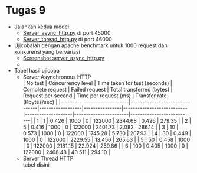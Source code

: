 # Tugas 9

- Jalankan kedua model
  - [Server_async_http.py](../tugas9/server_async_http.py) di port 45000
  - [Server_thread_http.py](../tugas9/server_thread_http.py) di port 46000
- Ujicobalah dengan apache benchmark untuk 1000 request dan konkurensi yang bervariasi  
  - [Screenshot server_async_http.py](https://htmlpreview.github.io/?https://github.com/pizzaismyname/PROGJAR_051117400000112/blob/master/tugas9/screenshot/server_async_http.html)
  - 
- Tabel hasil ujicoba
  - Server Asynchronous HTTP  
    | No test | Concurrency level | Time taken for test (seconds) | Complete request | Failed request | Total transferred (bytes) | Request per second | Time per request (ms) | Transfer rate (Kbytes/sec) |
    |---------|-------------------|-------------------------------|------------------|----------------|---------------------------|--------------------|-----------------------|----------------------------|
    | 1       | 1                 | 0.426                         | 1000             | 0              | 122000                    | 2344.68            | 0.426                 | 279.35                     |
    | 2       | 5                 | 0.416                         | 1000             | 0              | 122000                    | 2401.73            | 2.082                 | 286.14                     |
    | 3       | 10                | 0.573                         | 1000             | 0              | 122000                    | 1745.28            | 5.730                 | 207.93                     |
    | 4       | 30                | 0.449                         | 1000             | 0              | 122000                    | 2229.55            | 13.456                | 265.63                     |
    | 5       | 50                | 0.458                         | 1000             | 0              | 122000                    | 2181.15            | 22.924                | 259.86                     |
    | 6       | 100               | 0.405                         | 1000             | 0              | 122000                    | 2468.48            | 40.511                | 294.10                     |
  - Server Thread HTTP  
  tabel disini
